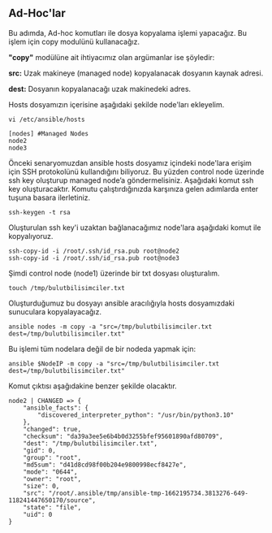 ## Ad-Hoc'lar

Bu adımda, Ad-hoc komutları ile dosya kopyalama işlemi yapacağız. Bu işlem için copy modulünü kullanacağız.

**"copy"** modülüne ait ihtiyacımız olan argümanlar ise şöyledir:

**src:** Uzak makineye (managed node) kopyalanacak dosyanın kaynak adresi.

**dest:** Dosyanın kopyalanacağı uzak makinedeki adres.

Hosts dosyamızın içerisine aşağıdaki şekilde node'ları ekleyelim.

````
vi /etc/ansible/hosts
````

````
[nodes] #Managed Nodes 
node2
node3
````
Önceki senaryomuzdan ansible hosts dosyamız içindeki node'lara erişim için SSH protokolünü kullandığını biliyoruz. Bu yüzden control node üzerinde ssh key oluşturup managed node’a göndermelisiniz. Aşağıdaki komut ssh key oluşturacaktır. Komutu çalıştırdığınızda karşınıza gelen adımlarda enter tuşuna basara ilerletiniz.

````
ssh-keygen -t rsa
````

Oluşturulan ssh key'i uzaktan bağlanacağımız node'lara aşağıdaki komut ile kopyalıyoruz.

````
ssh-copy-id -i /root/.ssh/id_rsa.pub root@node2
ssh-copy-id -i /root/.ssh/id_rsa.pub root@node3
````

Şimdi control node (node1) üzerinde bir txt dosyası oluşturalım.

````
touch /tmp/bulutbilisimciler.txt
````
Oluşturduğumuz bu dosyayı ansible aracılığıyla hosts dosyamızdaki sunuculara kopyalayacağız.

````
ansible nodes -m copy -a "src=/tmp/bulutbilisimciler.txt dest=/tmp/bulutbilisimciler.txt"
````
Bu işlemi tüm nodelara değil de bir nodeda yapmak için:

````
ansible $NodeIP -m copy -a "src=/tmp/bulutbilisimciler.txt dest=/tmp/bulutbilisimciler.txt"
````
Komut çıktısı aşağıdakine benzer şekilde olacaktır.
````
node2 | CHANGED => {
    "ansible_facts": {
        "discovered_interpreter_python": "/usr/bin/python3.10"
    },
    "changed": true,
    "checksum": "da39a3ee5e6b4b0d3255bfef95601890afd80709",
    "dest": "/tmp/bulutbilisimciler.txt",
    "gid": 0,
    "group": "root",
    "md5sum": "d41d8cd98f00b204e9800998ecf8427e",
    "mode": "0644",
    "owner": "root",
    "size": 0,
    "src": "/root/.ansible/tmp/ansible-tmp-1662195734.3813276-649-118241447650170/source",
    "state": "file",
    "uid": 0
}
````
